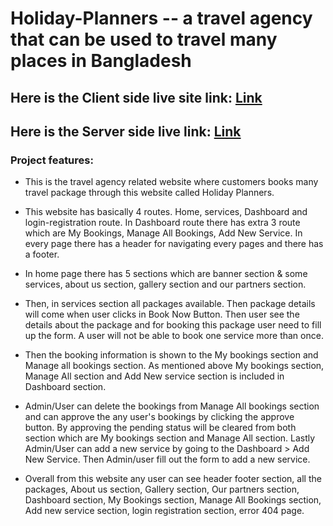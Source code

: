 
# Holiday-Planners -- a travel agency that can be used to travel many places in Bangladesh
## Here is the Client side live site link: [Link](https://holiday-planner-bac0a.web.app/)
## Here is the Server side live link: [Link](https://safe-lowlands-06781.herokuapp.com/)

### Project features:

* This is the travel agency related website where customers books many travel package through this website called Holiday Planners.

* This website has basically 4 routes. Home, services, Dashboard and login-registration route. In Dashboard route there has extra 3 route which are My Bookings, Manage All Bookings, Add New Service. In every page there has a header for navigating every pages and there has a footer.

* In home page there has 5 sections which are banner section & some services, about us section, gallery section and our partners section. 

* Then, in services section all packages available. Then package details will come when user clicks in Book Now Button. Then user see the details about the package and for booking this package user need to fill up the form. A user will not be able to book one service more than once. 

* Then the booking information is shown to the My bookings section and Manage all bookings section. As mentioned above My bookings section, Manage All section and Add New service section is included in Dashboard section.

* Admin/User can delete the bookings from Manage All bookings section and can approve the any user's bookings by clicking the approve button. By approving the pending status will be cleared from both section which are My bookings section and Manage All section. Lastly Admin/User can add a new service by going to the Dashboard > Add New Service. Then Admin/user fill out the form to add a new service.

* Overall from this website any user can see header footer section, all the packages, About us section, Gallery section, Our partners section, Dashboard section, My Bookings section, Manage All Bookings section, Add new service section, login registration section, error 404 page.
